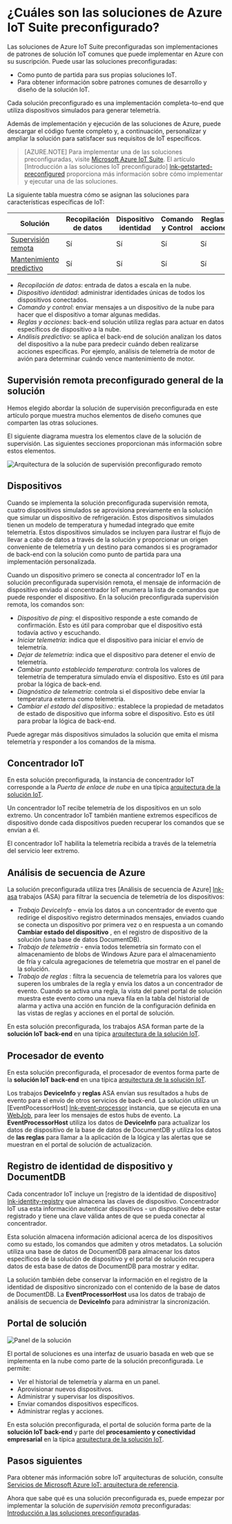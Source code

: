 <properties
 pageTitle="Soluciones preconfiguradas de Azure IoT | Microsoft Azure"
 description="Una descripción de la IoT Azure había preconfigurado soluciones y su arquitectura con vínculos a recursos adicionales."
 services=""
 suite="iot-suite"
 documentationCenter=""
 authors="dominicbetts"
 manager="timlt"
 editor=""/>

<tags
 ms.service="iot-suite"
 ms.devlang="na"
 ms.topic="get-started-article"
 ms.tgt_pltfrm="na"
 ms.workload="na"
 ms.date="08/09/2016"
 ms.author="dobett"/>

# <a name="what-are-the-azure-iot-suite-preconfigured-solutions"></a>¿Cuáles son las soluciones de Azure IoT Suite preconfigurado?

Las soluciones de Azure IoT Suite preconfiguradas son implementaciones de patrones de solución IoT comunes que puede implementar en Azure con su suscripción. Puede usar las soluciones preconfiguradas:

- Como punto de partida para sus propias soluciones IoT.
- Para obtener información sobre patrones comunes de desarrollo y diseño de la solución IoT.

Cada solución preconfigurado es una implementación completa-to-end que utiliza dispositivos simulados para generar telemetría.

Además de implementación y ejecución de las soluciones de Azure, puede descargar el código fuente completo y, a continuación, personalizar y ampliar la solución para satisfacer sus requisitos de IoT específicos.

> [AZURE.NOTE] Para implementar una de las soluciones preconfiguradas, visite [Microsoft Azure IoT Suite][lnk-azureiotsuite]. El artículo [Introducción a las soluciones IoT preconfigurado] [ lnk-getstarted-preconfigured] proporciona más información sobre cómo implementar y ejecutar una de las soluciones.

La siguiente tabla muestra cómo se asignan las soluciones para características específicas de IoT:

| Solución | Recopilación de datos | Dispositivo identidad | Comando y Control | Reglas y acciones | Análisis predictivo |
|------------------------|-----|-----|-----|-----|-----|
| [Supervisión remota][lnk-getstarted-preconfigured] | Sí | Sí | Sí | Sí | -   |
| [Mantenimiento predictivo][lnk-predictive-maintenance] | Sí | Sí | Sí | Sí | Sí |

- *Recopilación de datos*: entrada de datos a escala en la nube.
- *Dispositivo identidad*: administrar identidades únicas de todos los dispositivos conectados.
- *Comando y control*: enviar mensajes a un dispositivo de la nube para hacer que el dispositivo a tomar algunas medidas.
- *Reglas y acciones*: back-end solución utiliza reglas para actuar en datos específicos de dispositivo a la nube.
- *Análisis predictivo*: se aplica el back-end de solución analizan los datos del dispositivo a la nube para predecir cuándo deben realizarse acciones específicas. Por ejemplo, análisis de telemetría de motor de avión para determinar cuándo vence mantenimiento de motor.

## <a name="remote-monitoring-preconfigured-solution-overview"></a>Supervisión remota preconfigurado general de la solución

Hemos elegido abordar la solución de supervisión preconfigurada en este artículo porque muestra muchos elementos de diseño comunes que comparten las otras soluciones.

El siguiente diagrama muestra los elementos clave de la solución de supervisión. Las siguientes secciones proporcionan más información sobre estos elementos.

![Arquitectura de la solución de supervisión preconfigurado remoto][img-remote-monitoring-arch]

## <a name="devices"></a>Dispositivos

Cuando se implementa la solución preconfigurada supervisión remota, cuatro dispositivos simulados se aprovisiona previamente en la solución que simular un dispositivo de refrigeración. Estos dispositivos simulados tienen un modelo de temperatura y humedad integrado que emite telemetría. Estos dispositivos simulados se incluyen para ilustrar el flujo de llevar a cabo de datos a través de la solución y proporcionar un origen conveniente de telemetría y un destino para comandos si es programador de back-end con la solución como punto de partida para una implementación personalizada.

Cuando un dispositivo primero se conecta al concentrador IoT en la solución preconfigurada supervisión remota, el mensaje de información de dispositivo enviado al concentrador IoT enumera la lista de comandos que puede responder el dispositivo. En la solución preconfigurada supervisión remota, los comandos son: 

- *Dispositivo de ping*: el dispositivo responde a este comando de confirmación. Esto es útil para comprobar que el dispositivo está todavía activo y escuchando.
- *Iniciar telemetría*: indica que el dispositivo para iniciar el envío de telemetría.
- *Dejar de telemetría*: indica que el dispositivo para detener el envío de telemetría.
- *Cambiar punto establecido temperatura*: controla los valores de telemetría de temperatura simulado envía el dispositivo. Esto es útil para probar la lógica de back-end.
- *Diagnóstico de telemetría*: controla si el dispositivo debe enviar la temperatura externa como telemetría.
- *Cambiar el estado del dispositivo*.: establece la propiedad de metadatos de estado de dispositivo que informa sobre el dispositivo. Esto es útil para probar la lógica de back-end.

Puede agregar más dispositivos simulados la solución que emita el misma telemetría y responder a los comandos de la misma. 

## <a name="iot-hub"></a>Concentrador IoT

En esta solución preconfigurada, la instancia de concentrador IoT corresponde a la *Puerta de enlace de nube* en una típica [arquitectura de la solución IoT][lnk-what-is-azure-iot].

Un concentrador IoT recibe telemetría de los dispositivos en un solo extremo. Un concentrador IoT también mantiene extremos específicos de dispositivo donde cada dispositivos pueden recuperar los comandos que se envían a él.

El concentrador IoT habilita la telemetría recibida a través de la telemetría del servicio leer extremo.

## <a name="azure-stream-analytics"></a>Análisis de secuencia de Azure

La solución preconfigurada utiliza tres [Análisis de secuencia de Azure] [ lnk-asa] trabajos (ASA) para filtrar la secuencia de telemetría de los dispositivos:


- *Trabajo DeviceInfo* - envía los datos a un concentrador de evento que redirige el dispositivo registro determinados mensajes, enviados cuando se conecta un dispositivo por primera vez o en respuesta a un comando **Cambiar estado del dispositivo** , en el registro de dispositivo de la solución (una base de datos DocumentDB). 
- *Trabajo de telemetría* - envía todos telemetría sin formato con el almacenamiento de blobs de Windows Azure para el almacenamiento de fría y calcula agregaciones de telemetría que mostrar en el panel de la solución.
- *Trabajo de reglas* : filtra la secuencia de telemetría para los valores que superen los umbrales de la regla y envía los datos a un concentrador de evento. Cuando se activa una regla, la vista del panel portal de solución muestra este evento como una nueva fila en la tabla del historial de alarma y activa una acción en función de la configuración definida en las vistas de reglas y acciones en el portal de solución.

En esta solución preconfigurada, los trabajos ASA forman parte de la **solución IoT back-end** en una típica [arquitectura de la solución IoT][lnk-what-is-azure-iot].

## <a name="event-processor"></a>Procesador de evento

En esta solución preconfigurada, el procesador de eventos forma parte de la **solución IoT back-end** en una típica [arquitectura de la solución IoT][lnk-what-is-azure-iot].

Los trabajos **DeviceInfo** y **reglas** ASA envían sus resultados a hubs de evento para el envío de otros servicios de back-end. La solución utiliza un [EventPocessorHost] [ lnk-event-processor] instancia, que se ejecuta en una [WebJob][lnk-web-job], para leer los mensajes de estos hubs de evento. La **EventProcessorHost** utiliza los datos de **DeviceInfo** para actualizar los datos de dispositivo de la base de datos de DocumentDB y utiliza los datos de **las reglas** para llamar a la aplicación de la lógica y las alertas que se muestran en el portal de solución de actualización.

## <a name="device-identity-registry-and-documentdb"></a>Registro de identidad de dispositivo y DocumentDB

Cada concentrador IoT incluye un [registro de la identidad de dispositivo] [ lnk-identity-registry] que almacena las claves de dispositivo. Concentrador IoT usa esta información autenticar dispositivos - un dispositivo debe estar registrado y tiene una clave válida antes de que se pueda conectar al concentrador.

Esta solución almacena información adicional acerca de los dispositivos como su estado, los comandos que admiten y otros metadatos. La solución utiliza una base de datos de DocumentDB para almacenar los datos específicos de la solución de dispositivo y el portal de solución recupera datos de esta base de datos de DocumentDB para mostrar y editar.

La solución también debe conservar la información en el registro de la identidad de dispositivo sincronizado con el contenido de la base de datos de DocumentDB. La **EventProcessorHost** usa los datos de trabajo de análisis de secuencia de **DeviceInfo** para administrar la sincronización.

## <a name="solution-portal"></a>Portal de solución

![Panel de la solución][img-dashboard]

El portal de soluciones es una interfaz de usuario basada en web que se implementa en la nube como parte de la solución preconfigurada. Le permite:

- Ver el historial de telemetría y alarma en un panel.
- Aprovisionar nuevos dispositivos.
- Administrar y supervisar los dispositivos.
- Enviar comandos dispositivos específicos.
- Administrar reglas y acciones.

En esta solución preconfigurada, el portal de solución forma parte de la **solución IoT back-end** y parte del **procesamiento y conectividad empresarial** en la típica [arquitectura de la solución IoT][lnk-what-is-azure-iot].

## <a name="next-steps"></a>Pasos siguientes

Para obtener más información sobre IoT arquitecturas de solución, consulte [Servicios de Microsoft Azure IoT: arquitectura de referencia][lnk-refarch].

Ahora que sabe qué es una solución preconfigurada es, puede empezar por implementar la solución de *supervisión remota* preconfiguradas: [Introducción a las soluciones preconfiguradas][lnk-getstarted-preconfigured].

[img-remote-monitoring-arch]: ./media/iot-suite-what-are-preconfigured-solutions/remote-monitoring-arch1.png
[img-dashboard]: ./media/iot-suite-what-are-preconfigured-solutions/dashboard.png
[lnk-what-is-azure-iot]: iot-suite-what-is-azure-iot.md
[lnk-asa]: https://azure.microsoft.com/documentation/services/stream-analytics/
[lnk-event-processor]: ../event-hubs/event-hubs-programming-guide.md#event-processor-host
[lnk-web-job]: ../app-service-web/web-sites-create-web-jobs.md
[lnk-identity-registry]: ../iot-hub/iot-hub-devguide-identity-registry.md
[lnk-predictive-maintenance]: iot-suite-predictive-overview.md
[lnk-azureiotsuite]: https://www.azureiotsuite.com/
[lnk-refarch]: http://download.microsoft.com/download/A/4/D/A4DAD253-BC21-41D3-B9D9-87D2AE6F0719/Microsoft_Azure_IoT_Reference_Architecture.pdf
[lnk-getstarted-preconfigured]: iot-suite-getstarted-preconfigured-solutions.md